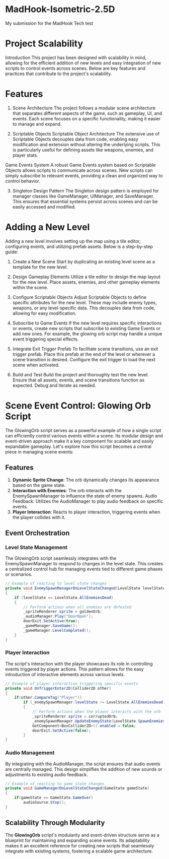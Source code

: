 # MadHook-Isometric-2.5D
My submission for the MadHook Tech test

# Project Scalability
Introduction
This project has been designed with scalability in mind, allowing for the efficient addition of new levels and easy integration of new scripts to control events across scenes. Below are key features and practices that contribute to the project's scalability.

# Features
1. Scene Architecture
The project follows a modular scene architecture that separates different aspects of the game, such as gameplay, UI, and events. Each scene focuses on a specific functionality, making it easier to manage and expand.

2. Scriptable Objects
Scriptable Object Architecture
The extensive use of Scriptable Objects decouples data from code, enabling easy modification and extension without altering the underlying scripts. This is particularly useful for defining assets like weapons, enemies, and player stats.

Game Events System
A robust Game Events system based on Scriptable Objects allows scripts to communicate across scenes. New scripts can simply subscribe to relevant events, providing a clean and organized way to control behavior.

3. Singleton Design Pattern
The Singleton design pattern is employed for manager classes like GameManager, UIManager, and SaveManager. This ensures that essential systems persist across scenes and can be easily accessed and modified.


# Adding a New Level
Adding a new level involves setting up the map using a tile editor, configuring events, and utilizing prefab assets. Below is a step-by-step guide:

1. Create a New Scene
Start by duplicating an existing level scene as a template for the new level.

2. Design Gameplay Elements
Utilize a tile editor to design the map layout for the new level. Place assets, enemies, and other gameplay elements within the scene.

3. Configure Scriptable Objects
Adjust Scriptable Objects to define specific attributes for the new level. These may include enemy types, weapons, or any level-specific data. This decouples data from code, allowing for easy modification.

4. Subscribe to Game Events
If the new level requires specific interactions or events, create new scripts that subscribe to existing Game Events or add new ones. For example, the glowing orb script may handle a unique event triggering special effects.

5. Integrate Exit Trigger Prefab
To facilitate scene transitions, use an exit trigger prefab. Place this prefab at the end of the level or wherever a scene transition is desired. Configure the exit trigger to load the next scene when activated.

6. Build and Test
Build the project and thoroughly test the new level. Ensure that all assets, events, and scene transitions function as expected. Debug and iterate as needed.

# Scene Event Control: Glowing Orb Script
The GlowingOrb script serves as a powerful example of how a single script can efficiently control various events within a scene. Its modular design and event-driven approach make it a key component for scalable and easily expandable gameplay. Let's explore how this script becomes a central piece in managing scene events:

## Features
1. **Dynamic Sprite Change**: The orb dynamically changes its appearance based on the game state.
2. **Interaction with Enemies**: The orb interacts with the EnemySpawnManager to influence the state of enemy spawns.
   Audio Feedback: Utilizes the AudioManager to play audio feedback on specific events.
3. **Player Interaction**: Reacts to player interaction, triggering events when the player collides with it.

## Event Orchestration
### Level State Management
The GlowingOrb script seamlessly integrates with the EnemySpawnManager to respond to changes in the level state. This creates a centralized control hub for managing events tied to different game phases or scenarios.
```csharp
// Example of reacting to level state changes
private void EnemySpawnManagerOnLevelStateChanged(LevelState levelState)
{
    if (levelState == LevelState.AllEnemiesDead)
    {
        // Perform actions when all enemies are defeated
        _spriteRenderer.sprite = goldenOrb;
        _audioManager.Play("DoorOpen");
        doorExit.SetActive(true);
        _gameManager.SaveGame();
        _gameManager.LevelCompleted();
    }     
}
```
### Player Interaction
The script's interaction with the player showcases its role in controlling events triggered by player actions. This pattern allows for the easy introduction of interactive elements across various levels.
```csharp
// Example of player interaction triggering specific events
private void OnTriggerEnter2D(Collider2D other)
{
    if(other.CompareTag("Player"))
        if (_enemySpawnManager.levelState != LevelState.AllEnemiesDead)
        {
            // Perform actions when the player interacts with the orb
            _spriteRenderer.sprite = corruptedOrb;
            _enemySpawnManager.UpdateEnemyState(LevelState.SpawnEnemies, 5);
            GetComponent<BoxCollider2D>().enabled = false;
            doorExit.SetActive(false);
        }
}
```
 ### Audio Management
By integrating with the AudioManager, the script ensures that audio events are centrally managed. This design simplifies the addition of new sounds or adjustments to existing audio feedback.
```csharp
// Example of reacting to game state changes
private void GameManagerOnLevelStateChanged(GameState gameState)
{
    if(gameState == GameState.GameOver)
        audioSource.Stop();
}
```
## Scalability Through Modularity
The **GlowingOrb** script's modularity and event-driven structure serve as a blueprint for maintaining and expanding scene events. Its adaptability makes it an excellent reference for creating new scripts that seamlessly integrate with existing systems, fostering a scalable game architecture.
